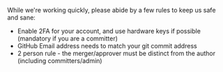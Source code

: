 While we're working quickly, please abide by a few rules to keep us safe and sane:
* Enable 2FA for your account, and use hardware keys if possible (mandatory if you are a committer)
* GitHub Email address needs to match your git commit address
* 2 person rule - the merger/approver must be distinct from the author (including committers/admin)
